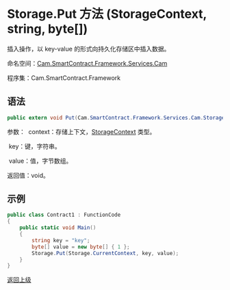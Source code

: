 # Storage.Put 方法 (StorageContext, string, byte[])

插入操作，以 key-value 的形式向持久化存储区中插入数据。

命名空间：[Cam.SmartContract.Framework.Services.Cam](../../Cam.md)

程序集：Cam.SmartContract.Framework

## 语法

```c#
public extern void Put(Cam.SmartContract.Framework.Services.Cam.StorageContext context, string key, byte[] value)
```

参数：
​	context：存储上下文，[StorageContext](../StorageContext.md) 类型。

​	key：键，字符串。

​	value：值，字节数组。

返回值：void。

## 示例

```c#
public class Contract1 : FunctionCode
{
    public static void Main()
    {
        string key = "key";
        byte[] value = new byte[] { 1 };
        Storage.Put(Storage.CurrentContext, key, value);
    }
}
```



[返回上级](../Storage.md)
